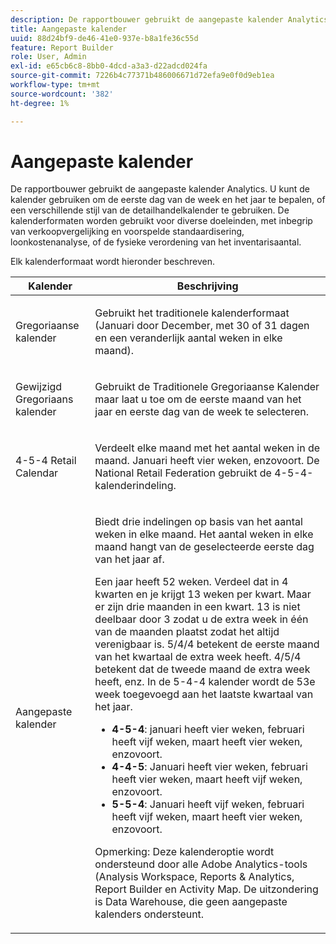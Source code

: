 ```yaml
---
description: De rapportbouwer gebruikt de aangepaste kalender Analytics. U kunt de kalender gebruiken om de eerste dag van de week en het jaar te bepalen, of een verschillende stijl van de detailhandelkalender te gebruiken. De kalenderformaten worden gebruikt voor diverse doeleinden, met inbegrip van verkoopvergelijking en voorspelde standaardisering, loonkostenanalyse, of de fysieke verordening van het inventarisaantal.
title: Aangepaste kalender
uuid: 88d24bf9-de46-41e0-937e-b8a1fe36c55d
feature: Report Builder
role: User, Admin
exl-id: e65cb6c8-8bb0-4dcd-a3a3-d22adcd024fa
source-git-commit: 7226b4c77371b486006671d72efa9e0f0d9eb1ea
workflow-type: tm+mt
source-wordcount: '382'
ht-degree: 1%

---
```


# Aangepaste kalender

De rapportbouwer gebruikt de aangepaste kalender Analytics. U kunt de kalender gebruiken om de eerste dag van de week en het jaar te bepalen, of een verschillende stijl van de detailhandelkalender te gebruiken. De kalenderformaten worden gebruikt voor diverse doeleinden, met inbegrip van verkoopvergelijking en voorspelde standaardisering, loonkostenanalyse, of de fysieke verordening van het inventarisaantal.

Elk kalenderformaat wordt hieronder beschreven.

<table id="table_E609632569EB499184E56618C2CEF742"> 
 <thead> 
  <tr> 
   <th colname="col1" class="entry"> Kalender </th> 
   <th colname="col2" class="entry"> Beschrijving </th> 
  </tr> 
 </thead>
 <tbody> 
  <tr> 
   <td colname="col1"> <p>Gregoriaanse kalender </p> </td> 
   <td colname="col2"> <p> Gebruikt het traditionele kalenderformaat (Januari door December, met 30 of 31 dagen en een veranderlijk aantal weken in elke maand). </p> </td> 
  </tr> 
  <tr> 
   <td colname="col1"> <p>Gewijzigd Gregoriaans kalender </p> </td> 
   <td colname="col2"> <p> Gebruikt de Traditionele Gregoriaanse Kalender maar laat u toe om de eerste maand van het jaar en eerste dag van de week te selecteren. </p> </td> 
  </tr> 
  <tr> 
   <td colname="col1"> <p>4-5-4 Retail Calendar </p> </td> 
   <td colname="col2"> <p> Verdeelt elke maand met het aantal weken in de maand. Januari heeft vier weken, enzovoort. De National Retail Federation gebruikt de 4-5-4-kalenderindeling. </p> </td> 
  </tr> 
  <tr> 
   <td colname="col1"> <p>Aangepaste kalender </p> </td> 
   <td colname="col2"> <p> Biedt drie indelingen op basis van het aantal weken in elke maand. Het aantal weken in elke maand hangt van de geselecteerde eerste dag van het jaar af. </p> <p>Een jaar heeft 52 weken. Verdeel dat in 4 kwarten en je krijgt 13 weken per kwart. Maar er zijn drie maanden in een kwart. 13 is niet deelbaar door 3 zodat u de extra week in één van de maanden plaatst zodat het altijd verenigbaar is. 5/4/4 betekent de eerste maand van het kwartaal de extra week heeft. 4/5/4 betekent dat de tweede maand de extra week heeft, enz. In de 5-4-4 kalender wordt de 53e week toegevoegd aan het laatste kwartaal van het jaar. </p> 
    <ul id="ul_1579FD106A47419486B03E248A5E6ED5"> 
     <li id="li_E9B9E8F03E324DBDA9139C2D0D599092"><b>4-5-4</b>: januari heeft vier weken, februari heeft vijf weken, maart heeft vier weken, enzovoort. </li> 
     <li id="li_D0675DBDEC4641D2A8645B5CDFC565AB"><b>4-4-5</b>: Januari heeft vier weken, februari heeft vier weken, maart heeft vijf weken, enzovoort. </li> 
     <li id="li_6743BBB9AC9A4CFEAA0CBCE51052BC29"><b>5-5-4</b>: Januari heeft vijf weken, februari heeft vijf weken, maart heeft vier weken, enzovoort. </li> 
    </ul> <p>Opmerking:  Deze kalenderoptie wordt ondersteund door alle Adobe Analytics-tools (Analysis Workspace, Reports &amp; Analytics, Report Builder en Activity Map. De uitzondering is Data Warehouse, die geen aangepaste kalenders ondersteunt. </p> </td> 
  </tr> 
 </tbody> 
</table>
